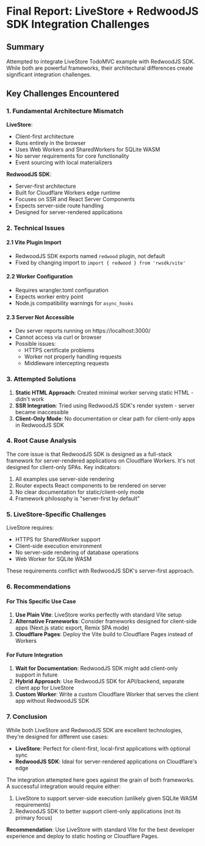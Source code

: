 # Final Report: LiveStore + RedwoodJS SDK Integration Challenges

## Summary

Attempted to integrate LiveStore TodoMVC example with RedwoodJS SDK. While both are powerful frameworks, their architectural differences create significant integration challenges.

## Key Challenges Encountered

### 1. Fundamental Architecture Mismatch

**LiveStore**:
- Client-first architecture
- Runs entirely in the browser
- Uses Web Workers and SharedWorkers for SQLite WASM
- No server requirements for core functionality
- Event sourcing with local materializers

**RedwoodJS SDK**:
- Server-first architecture
- Built for Cloudflare Workers edge runtime
- Focuses on SSR and React Server Components
- Expects server-side route handling
- Designed for server-rendered applications

### 2. Technical Issues

#### 2.1 Vite Plugin Import
- RedwoodJS SDK exports named `redwood` plugin, not default
- Fixed by changing import to `import { redwood } from 'rwsdk/vite'`

#### 2.2 Worker Configuration
- Requires wrangler.toml configuration
- Expects worker entry point
- Node.js compatibility warnings for `async_hooks`

#### 2.3 Server Not Accessible
- Dev server reports running on https://localhost:3000/
- Cannot access via curl or browser
- Possible issues:
  - HTTPS certificate problems
  - Worker not properly handling requests
  - Middleware intercepting requests

### 3. Attempted Solutions

1. **Static HTML Approach**: Created minimal worker serving static HTML - didn't work
2. **SSR Integration**: Tried using RedwoodJS SDK's render system - server became inaccessible
3. **Client-Only Mode**: No documentation or clear path for client-only apps in RedwoodJS SDK

### 4. Root Cause Analysis

The core issue is that RedwoodJS SDK is designed as a full-stack framework for server-rendered applications on Cloudflare Workers. It's not designed for client-only SPAs. Key indicators:

1. All examples use server-side rendering
2. Router expects React components to be rendered on server
3. No clear documentation for static/client-only mode
4. Framework philosophy is "server-first by default"

### 5. LiveStore-Specific Challenges

LiveStore requires:
- HTTPS for SharedWorker support
- Client-side execution environment
- No server-side rendering of database operations
- Web Worker for SQLite WASM

These requirements conflict with RedwoodJS SDK's server-first approach.

### 6. Recommendations

#### For This Specific Use Case
1. **Use Plain Vite**: LiveStore works perfectly with standard Vite setup
2. **Alternative Frameworks**: Consider frameworks designed for client-side apps (Next.js static export, Remix SPA mode)
3. **Cloudflare Pages**: Deploy the Vite build to Cloudflare Pages instead of Workers

#### For Future Integration
1. **Wait for Documentation**: RedwoodJS SDK might add client-only support in future
2. **Hybrid Approach**: Use RedwoodJS SDK for API/backend, separate client app for LiveStore
3. **Custom Worker**: Write a custom Cloudflare Worker that serves the client app without RedwoodJS SDK

### 7. Conclusion

While both LiveStore and RedwoodJS SDK are excellent technologies, they're designed for different use cases:

- **LiveStore**: Perfect for client-first, local-first applications with optional sync
- **RedwoodJS SDK**: Ideal for server-rendered applications on Cloudflare's edge

The integration attempted here goes against the grain of both frameworks. A successful integration would require either:
1. LiveStore to support server-side execution (unlikely given SQLite WASM requirements)
2. RedwoodJS SDK to better support client-only applications (not its primary focus)

**Recommendation**: Use LiveStore with standard Vite for the best developer experience and deploy to static hosting or Cloudflare Pages.